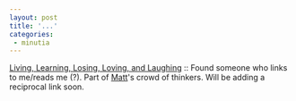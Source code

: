 ```yaml
---
layout: post
title: '...'
categories:
 - minutia
---
```


<a href="http://disengaged.blogspot.com/">Living, Learning, Losing, Loving, and Laughing</a> :: Found someone who links to me/reads me (?). Part of <a href="http://mattybubar.blogspot.com/">Matt</a>'s crowd of thinkers. Will be adding a reciprocal link soon.

